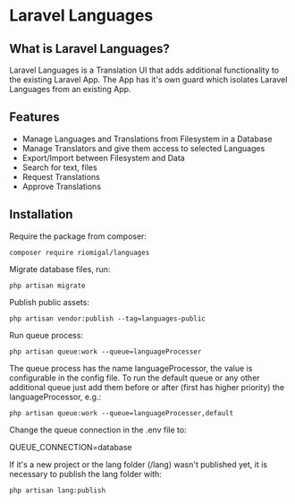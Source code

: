 # Laravel Languages
## What is Laravel Languages?

Laravel Languages is a Translation UI that adds additional functionality to the existing Laravel App.
The App has it's own guard which isolates Laravel Languages from an existing App.

## Features

- Manage Languages and Translations from Filesystem in a Database
- Manage Translators and give them access to selected Languages
- Export/Import between Filesystem and Data
- Search for text, files
- Request Translations
- Approve Translations

## Installation

Require the package from composer:

```composer require riomigal/languages```

Migrate database files, run:

```php artisan migrate```

Publish public assets:

```php artisan vendor:publish --tag=languages-public```

Run queue process:

```php artisan queue:work --queue=languageProcesser```

The queue process has the name languageProcessor, the value is configurable in the config file. To run the default queue or any other additional queue just add them before or after (first has higher priority) the languageProcessor, e.g.:

```php artisan queue:work --queue=languageProcesser,default```

Change the queue connection in the .env file to:

QUEUE_CONNECTION=database

If it's a new project or the lang folder (/lang) wasn't published yet, it is necessary to publish the lang folder with:

```php artisan lang:publish```


